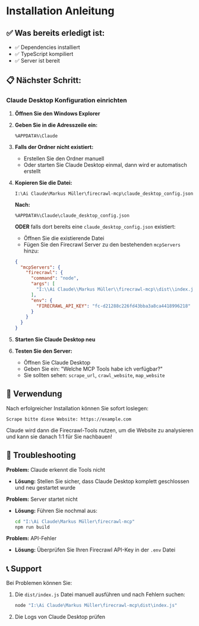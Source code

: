 # Installation Anleitung

## ✅ Was bereits erledigt ist:
- ✅ Dependencies installiert
- ✅ TypeScript kompiliert
- ✅ Server ist bereit

## 📋 Nächster Schritt:

### Claude Desktop Konfiguration einrichten

1. **Öffnen Sie den Windows Explorer**

2. **Geben Sie in die Adresszeile ein:**
   ```
   %APPDATA%\Claude
   ```

3. **Falls der Ordner nicht existiert:**
   - Erstellen Sie den Ordner manuell
   - Oder starten Sie Claude Desktop einmal, dann wird er automatisch erstellt

4. **Kopieren Sie die Datei:**
   ```
   I:\Ai Claude\Markus Müller\firecrawl-mcp\claude_desktop_config.json
   ```
   **Nach:**
   ```
   %APPDATA%\Claude\claude_desktop_config.json
   ```

   **ODER** falls dort bereits eine `claude_desktop_config.json` existiert:
   - Öffnen Sie die existierende Datei
   - Fügen Sie den Firecrawl Server zu den bestehenden `mcpServers` hinzu:

   ```json
   {
     "mcpServers": {
       "firecrawl": {
         "command": "node",
         "args": [
           "I:\\Ai Claude\\Markus Müller\\firecrawl-mcp\\dist\\index.js"
         ],
         "env": {
           "FIRECRAWL_API_KEY": "fc-d21288c226fd43bba3a8ca4418996218"
         }
       }
     }
   }
   ```

5. **Starten Sie Claude Desktop neu**

6. **Testen Sie den Server:**
   - Öffnen Sie Claude Desktop
   - Geben Sie ein: "Welche MCP Tools habe ich verfügbar?"
   - Sie sollten sehen: `scrape_url`, `crawl_website`, `map_website`

## 🎯 Verwendung

Nach erfolgreicher Installation können Sie sofort loslegen:

```
Scrape bitte diese Website: https://example.com
```

Claude wird dann die Firecrawl-Tools nutzen, um die Website zu analysieren und kann sie danach 1:1 für Sie nachbauen!

## 🔧 Troubleshooting

**Problem:** Claude erkennt die Tools nicht
- **Lösung:** Stellen Sie sicher, dass Claude Desktop komplett geschlossen und neu gestartet wurde

**Problem:** Server startet nicht
- **Lösung:** Führen Sie nochmal aus:
  ```bash
  cd "I:\Ai Claude\Markus Müller\firecrawl-mcp"
  npm run build
  ```

**Problem:** API-Fehler
- **Lösung:** Überprüfen Sie Ihren Firecrawl API-Key in der `.env` Datei

## 📞 Support

Bei Problemen können Sie:
1. Die `dist/index.js` Datei manuell ausführen und nach Fehlern suchen:
   ```bash
   node "I:\Ai Claude\Markus Müller\firecrawl-mcp\dist\index.js"
   ```
2. Die Logs von Claude Desktop prüfen
